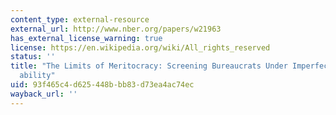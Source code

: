 ```yaml
---
content_type: external-resource
external_url: http://www.nber.org/papers/w21963
has_external_license_warning: true
license: https://en.wikipedia.org/wiki/All_rights_reserved
status: ''
title: "The Limits of Meritocracy: Screening Bureaucrats Under Imperfect Veri\uFB01\
  ability"
uid: 93f465c4-d625-448b-bb83-d73ea4ac74ec
wayback_url: ''
---
```

